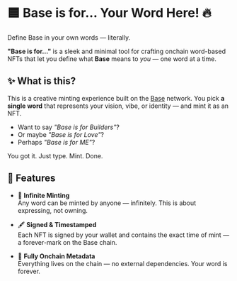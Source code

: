 # 🟦 Base is for... Your Word Here! 🔥

Define Base in your own words — literally.

**"Base is for..."** is a sleek and minimal tool for crafting onchain word-based NFTs that let you define what **Base** means to *you* — one word at a time.

## ✨ What is this?

This is a creative minting experience built on the [Base](https://base.org) network. You pick **a single word** that represents your vision, vibe, or identity — and mint it as an NFT.

- Want to say *"Base is for Builders"*?
- Or maybe *"Base is for Love"*?
- Perhaps *"Base is for ME"*?

You got it. Just type. Mint. Done.

## 🔧 Features

- 🔁 **Infinite Minting**  
  Any word can be minted by anyone — infinitely. This is about expressing, not owning.

- 🖋️ **Signed & Timestamped**  
  Each NFT is signed by your wallet and contains the exact time of mint — a forever-mark on the Base chain.

- 🧱 **Fully Onchain Metadata**  
  Everything lives on the chain — no external dependencies. Your word is forever.
